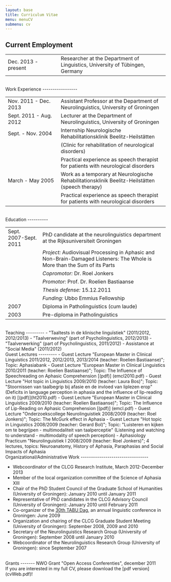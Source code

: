 ```yaml
---
layout: base
title: Curriculum Vitae
menu: menuCV
submenu: cv
---
```



Current Employment
------------------

<table width='100%'><tbody>
<tr>
<td style='text-align: left;' width='33%'>Dec. 2013 - present</td>
<td style='text-align: left;'>Researcher at the Department of Linguistics, University of T&uuml;bingen, Germany</td></tr>  

</tbody></table>

<br>
Work Experience
-----------------


<table width='100%'><tbody>
<tr>
<td style='text-align: left;' width='33%'>Nov. 2011 - Dec. 2013</td>
<td style='text-align: left;'>Assistant Professor at the Department of Neurolinguistics, University of Groningen</td></tr>  
<tr>
<td style='text-align: left;'>Sept. 2011 - Aug. 2012</td>
<td style='text-align: left;'>Lecturer at the Department of Neurolinguistics, University of Groningen</td></tr>  

<tr>
<td style='text-align: left;'>Sept. - Nov. 2004</td>
<td style='text-align: left;'>Internship Neurologische Rehabilitationsklinik Beelitz-Heilst&auml;tten</td></tr>  
<tr> <td></td><td>(Clinic for rehabilitation of neurological disorders)</td></tr>
<tr> <td></td><td>Practical experience as speech therapist for patients with neurological disorders</td></tr>

<tr>
<td style='text-align: left;'>March - May 2005</td>
<td style='text-align: left;'>Work as a temporary at Neurologische Rehabilitationsklinik Beelitz-Heilst&auml;tten (speech therapy)
</td></tr>
<tr> <td></td><td>Practical experience as speech therapist for patients with neurological disorders</td></tr>

</tbody></table>


<br>
Education
----------

<table width='100%'><tbody>
<tr>
<td style='text-align: left;'>Sept. 2007-Sept. 2011</td>
<td style='text-align: left;'>PhD candidate at the neurolinguistics department at the Rijksuniversiteit Groningen</td></tr>
<tr> <td></td><td><i>Project:</i> Audiovisual Processing in Aphasic and
Non-Brain-Damaged Listeners: The Whole is More than the Sum of its Parts</td></tr>
<tr> <td></td><td><i>Copromotor:</i> Dr. Roel Jonkers</td></tr>
<tr> <td></td><td><i>Promotor:</i> Prof. Dr. Roelien Bastiaanse</td></tr>
<tr> <td></td><td><i>Thesis defense:</i> 15.12.2011</td></tr>
<tr> <td></td><td><i>Funding:</i> Ubbo Emmius Fellowship</td> 
</tr>

<tr>
<td style='text-align: left;'>2007</td>
<td style='text-align: left;'>Diploma in Patholinguistics (cum laude)</td>
</tr>
<tr><td style='text-align: left;'>2003</td>
<td style='text-align: left;'>Pre-diploma in Patholinguistics</td>
</tr>
</tbody></table>
	
<br>
Teaching
---------
- "Taaltests in de klinische lingu&iuml;stiek" (2011/2012, 2012/2013)
- "Taalverweving" (part of Psycholinguistics, 2012/2013)
- "Taalverwerking" (part of Psycholinguistics, 2011/2012)
- Assistance at "Social Media" (2011/2012)


<br>
Guest Lectures
---------
- Guest Lecture "European Master in Clinical Linguistics 2011/2012, 2012/2013, 2013/2014 (teacher: Roelien Bastiaanse)"; Topic: Aphasiabank
- Guest Lecture "European Master in Clinical Linguistics 2010/2011 (teacher: Roelien Bastiaanse)"; Topic: The Influence of Speechreading on Aphasic Comprehension [(pdf)] (emcl2010.pdf)
- Guest Lecture "Hot topic in Linguistics 2009/2010 (teacher: Laura Bos)"; Topic: "Stoornissen van taalbegrip bij afasie en de invloed van liplezen erop" (Deficits in language perception in aphasia and the influence of lip-reading on it) [(pdf)](ht2010.pdf)
- Guest Lecture "European Master in Clinical Linguistics 2009/2010 (teacher: Roelien Bastiaanse)"; Topic: The Influence of Lip-Reading on Aphasic Comprehension [(pdf)] (emcl.pdf)
- Guest Lecture "Onderzoekscollege Neurolinguistiek 2008/2009 (teacher: Roel Jonkers)"; Topic: The McGurk effect in Aphasia
- Guest Lecture "Hot topic in Linguistics 2008/2009 (teacher: Gerard Bol)"; Topic: "Luisteren en kijken om te begrijpen - multimodaliteit van taalperceptie" (Listening and watching to understand - multimodality of speech perception)
- Aphasiology Practicum "Neurolinguistiek I 2008/2009 (teacher: Roel Jonkers)"; 4 lectures, topics: Neuroanatomy, History of Aphasia, Paraphasias and Social Impacts of Aphasia

<br>
Organizational/Administrative Work
---------------------------------

- Webcoordinator of the CLCG Research Institute, March 2012-December 2013
- Member of the local organization committee of the Science of Aphasia XIII
- Chair of the PhD Student Council of the Graduate School of Humanities (University of Groningen): January 2010 until January 2011
- Representative of PhD candidates in the CLCG Advisory Council (University of Groningen): January 2010 until February 2011
- Co-organizer of the [30th TABU Dag](http://www.let.rug.nl/tabudag/archive/2009/index.php), an annual linguistic conference in Groningen: June 2009
- Organization and chairing of the CLCG Graduate Student Meeting (University of Groningen): September 2008, 2009 and 2010
- Secretary of the Neurolinguistics Research Group (University of Groningen): September 2008 until January 2010
- Webcoordinator of the Neurolinguistics Research Group (University of Groningen): since September 2007  
  
<br>
Grants
-------
NWO Grant "Open Access Conferenties", december 2011 

<br>
If you are interested in my full CV, please download the [pdf version] (cvWeb.pdf)!
